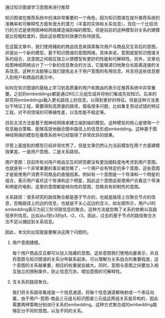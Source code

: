 通过知识图谱学习意图来进行推荐



知识图谱在推荐系统中扮演非常重要的一个角色，因为知识图谱在提升推荐系统的准确率和可解释性方面有很大的潜力（丰富的实体和关系信息）。现在一个比较流行的方式是使用图神经网络建造端到端的模型。但是目前的这种模型对关系的建模是比较粗粒度的，因此这些模型的效果仍有待提高。

在这篇文章中，我们使用辅助的商品信息来探索每次用户与商品交互背后的意图，并提出一个新的模型，基于知识图谱的意图网络。具体来说，意图就是知识图谱关系的组合，且意图之间相互独立以使模型有更好的性能和可解释性。另外，文章也给图神经网络设计了一个新的信息聚合的方法，它能够递归地聚合长距离连接的关系信息。这种方法能够让我们提炼出关于用户意图的有用信息，并且将这些信息嵌入到用户和商品的表示中。



如何在知识图谱的基础上学习到高质量的用户和商品的表示在推荐系统中非常重要。之前的embeddings都是通过KG三元组生成并将他们看成先验知识。后来的研究将embeddings融入更长路径上的信息，以得到更好的特征。但是这种方法类似于特征工程，需要得到高质量的路径，面临很多问题，比如重复劳动试错的特征工程，对不同领域的可移植性差，以及性能不稳定等。

目前主流方法是基于图神经网络来建立端到端的模型。这种模型的核心是使用一个信息融合策略，能够高效地融合图中路径上的信息形成embedding。这种基于图神经网络的模型在推荐系统中已经取得了非常优异的效果。

尽管上面提到的模型已经非常优秀了，但是文章仍然认为当前模型在两个方面建模效果差。一是用户意图，二是关系路径。

用户意图：目前所有对用户商品交互的研究都没有更加细粒度地考虑到用户意图。也就是有一个非常重要的事实被忽略了，一个用户会有特定的多个意图，这些意图才是驱使用户消费不同商品的直接因素。例如有一个意图是一个导演和一个明星的组合，表示用户喜欢这个导演和这个明星，因此这个意图会驱使用户去看这个导演和明星的电影。这里的意图都是倾向性的意图，忽略具有抑制性的意图。

关系路径：很多研究的路径聚合都是基于节点的，也就是路径上仅聚合节点的信息，忽略路径上的边的信息，也就是不关心这边的含义。如左图所示，用户u1的embedding表示为前三阶邻居信息的聚合。这种方法就忽略了关系的依赖以及路径序列信息。比如从u1到v3的p1，r2，r3。因此，过去的基于节点的路径聚合方法不足以捕捉到关系信息。

因此，本文的出现就是要解决这两个问题的。

1. 用户意图建模。

   每个用户商品交互都可以加入隐藏的意图。这些意图我们使用向量表示，并且将意图与知识图谱的关系分布联系起来，可以理解为关系组合的重要程度，这个意图的关系越重要，相应的权重就会越大。同时，意图与意图之间要加入相互独立的限制条件，防止信息冗余，增加意图的可解释性。

2. 含关系的路径聚合。

   我们将关系路径看成是一个信息通道，将每个信息通道都映射成一个表征向量。由于用户-意图-商品三元组与知识图谱三元组这两组关系是异构的，因此需要两种策略分别进行关系的embedding。这种方式聚合成的embedding能够区分不同的意图，以及不同的关系。